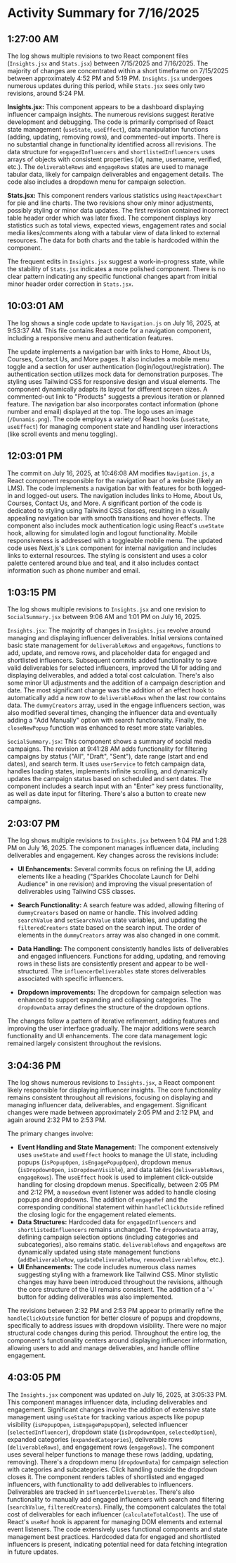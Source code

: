 # Activity Summary for 7/16/2025

## 1:27:00 AM
The log shows multiple revisions to two React component files (`Insights.jsx` and `Stats.jsx`) between 7/15/2025 and 7/16/2025.  The majority of changes are concentrated within a short timeframe on 7/15/2025 between approximately 4:52 PM and 5:19 PM.  `Insights.jsx` undergoes numerous updates during this period, while `Stats.jsx` sees only two revisions, around 5:24 PM.

**Insights.jsx:** This component appears to be a dashboard displaying influencer campaign insights.  The numerous revisions suggest iterative development and debugging. The code is primarily comprised of React state management (`useState`, `useEffect`), data manipulation functions (adding, updating, removing rows), and commented-out imports.  There is no substantial change in functionality identified across all revisions. The data structure for `engagedInfluencers` and `shortlistedInfluencers`  uses arrays of objects with consistent properties (id, name, username, verified, etc.).  The `deliverableRows` and `engageRows` states are used to manage tabular data, likely for campaign deliverables and engagement details.  The code also includes a dropdown menu for campaign selection.

**Stats.jsx:** This component renders various statistics using `ReactApexChart` for pie and line charts. The two revisions show only minor adjustments, possibly styling or minor data updates. The first revision contained incorrect table header order which was later fixed. The component displays key statistics such as total views, expected views, engagement rates and social media likes/comments along with a tabular view of data linked to external resources.  The data for both charts and the table is hardcoded within the component.

The frequent edits in `Insights.jsx` suggest a work-in-progress state, while the stability of `Stats.jsx` indicates a more polished component.  There is no clear pattern indicating any specific functional changes apart from initial minor header order correction in `Stats.jsx`.


## 10:03:01 AM
The log shows a single code update to `Navigation.js` on July 16, 2025, at 9:53:37 AM.  This file contains React code for a navigation component, including a responsive menu and authentication features.

The update implements a navigation bar with links to Home, About Us, Courses, Contact Us, and More pages.  It also includes a mobile menu toggle and a section for user authentication (login/logout/registration).  The authentication section utilizes mock data for demonstration purposes.  The styling uses Tailwind CSS for responsive design and visual elements.  The component dynamically adapts its layout for different screen sizes. A commented-out link to "Products" suggests a previous iteration or planned feature.  The navigation bar also incorporates contact information (phone number and email) displayed at the top.  The logo uses an image (`/Dunamis.png`).  The code employs a variety of React hooks (`useState`, `useEffect`) for managing component state and handling user interactions (like scroll events and menu toggling).


## 12:03:01 PM
The commit on July 16, 2025, at 10:46:08 AM modifies `Navigation.js`, a React component responsible for the navigation bar of a website (likely an LMS).  The code implements a navigation bar with features for both logged-in and logged-out users.  The navigation includes links to Home, About Us, Courses, Contact Us, and More.  A significant portion of the code is dedicated to styling using Tailwind CSS classes, resulting in a visually appealing navigation bar with smooth transitions and hover effects.  The component also includes mock authentication logic using React's `useState` hook, allowing for simulated login and logout functionality.  Mobile responsiveness is addressed with a toggleable mobile menu.  The updated code uses Next.js's `Link` component for internal navigation and includes links to external resources.  The styling is consistent and uses a color palette centered around blue and teal, and it also includes contact information such as phone number and email.


## 1:03:15 PM
The log shows multiple revisions to `Insights.jsx` and one revision to `SocialSummary.jsx`  between 9:06 AM and 1:01 PM on July 16, 2025.

`Insights.jsx`:  The majority of changes in `Insights.jsx` revolve around managing and displaying influencer deliverables.  Initial versions contained basic state management for  `deliverableRows` and `engageRows`,  functions to add, update, and remove rows,  and placeholder data for engaged and shortlisted influencers.  Subsequent commits added functionality to save valid deliverables for selected influencers, improved the UI for adding and displaying deliverables, and added a total cost calculation.  There's also some minor UI adjustments and the addition of a campaign description and date. The most significant change was the addition of an effect hook to automatically add a new row to `deliverableRows` when the last row contains data.  The `dummyCreators` array, used in the engage influencers section, was also modified several times, changing the influencer data and eventually adding a "Add Manually" option with search functionality.  Finally, the `closeNewPopup` function was enhanced to reset more state variables.


`SocialSummary.jsx`: This component shows a summary of social media campaigns. The revision at 9:41:28 AM adds functionality for filtering campaigns by status ("All", "Draft", "Sent"), date range (start and end dates), and search term. It uses `userService` to fetch campaign data, handles loading states, implements infinite scrolling, and dynamically updates the campaign status based on scheduled and sent dates.  The component includes a search input with an "Enter" key press functionality, as well as date input for filtering. There's also a button to create new campaigns.


## 2:03:07 PM
The log shows multiple revisions to `Insights.jsx` between 1:04 PM and 1:28 PM on July 16, 2025.  The component manages influencer data, including deliverables and engagement.  Key changes across the revisions include:

* **UI Enhancements:**  Several commits focus on refining the UI, adding elements like a heading ("Sparkles Chocolate Launch for Delhi Audience" in one revision) and improving the visual presentation of deliverables using Tailwind CSS classes.

* **Search Functionality:**  A search feature was added, allowing filtering of `dummyCreators` based on name or handle.  This involved adding `searchValue` and `setSearchValue` state variables, and updating the `filteredCreators` state based on the search input.  The order of elements in the `dummyCreators` array was also changed in one commit.

* **Data Handling:** The component consistently handles lists of deliverables and engaged influencers.  Functions for adding, updating, and removing rows in these lists are consistently present and appear to be well-structured.  The `influencerDeliverables` state stores deliverables associated with specific influencers.

* **Dropdown improvements:** The dropdown for campaign selection was enhanced to support expanding and collapsing categories. The `dropdownData` array defines the structure of the dropdown options.

The changes follow a pattern of iterative refinement, adding features and improving the user interface gradually.  The major additions were search functionality and UI enhancements.  The core data management logic remained largely consistent throughout the revisions.


## 3:04:36 PM
The log shows numerous revisions to `Insights.jsx`, a React component likely responsible for displaying influencer insights.  The core functionality remains consistent throughout all revisions, focusing on displaying and managing influencer data, deliverables, and engagement.  Significant changes were made between approximately 2:05 PM and 2:12 PM, and again around 2:32 PM to 2:53 PM.


The primary changes involve:

* **Event Handling and State Management:**  The component extensively uses `useState` and `useEffect` hooks to manage the UI state, including popups (`isPopupOpen`, `isEngagePopupOpen`), dropdown menus (`isDropdownOpen`, `isDropdownVisible`), and data tables (`deliverableRows`, `engageRows`).  The `useEffect` hook is used to implement click-outside handling for closing dropdown menus.  Specifically, between 2:05 PM and 2:12 PM, a `mousedown` event listener was added to handle closing popups and dropdowns.  The addition of `engageRef` and the corresponding conditional statement within `handleClickOutside` refined the closing logic for the engagement related elements.
* **Data Structures:** Hardcoded data for `engagedInfluencers` and `shortlistedInfluencers` remains unchanged.  The `dropdownData` array, defining campaign selection options (including categories and subcategories), also remains static.  `deliverableRows` and `engageRows` are dynamically updated using state management functions (`addDeliverableRow`, `updateDeliverableRow`, `removeDeliverableRow`, etc.).
* **UI Enhancements:** The code includes numerous class names suggesting styling with a framework like Tailwind CSS.  Minor stylistic changes may have been introduced throughout the revisions, although the core structure of the UI remains consistent. The addition of a '+' button for adding deliverables was also implemented.

The revisions between 2:32 PM and 2:53 PM appear to primarily refine the `handleClickOutside` function for better closure of popups and dropdowns, specifically to address issues with dropdown visibility.  There were no major structural code changes during this period.  Throughout the entire log, the component's functionality centers around displaying influencer information, allowing users to add and manage deliverables, and handle offline engagement.


## 4:03:05 PM
The `Insights.jsx` component was updated on July 16, 2025, at 3:05:33 PM.  This component manages influencer data, including deliverables and engagement.  Significant changes involve the addition of extensive state management using `useState` for tracking various aspects like popup visibility (`isPopupOpen`, `isEngagePopupOpen`), selected influencer (`selectedInfluencer`), dropdown state (`isDropdownOpen`, `selectedOption`), expanded categories (`expandedCategories`),  deliverable rows (`deliverableRows`), and engagement rows (`engageRows`).  The component uses several helper functions to manage these rows (adding, updating, removing).  There's a dropdown menu (`dropdownData`) for campaign selection with categories and subcategories.  Click handling outside the dropdown closes it.  The component renders tables of shortlisted and engaged influencers, with functionality to add deliverables to influencers.  Deliverables are tracked in `influencerDeliverables`.  There's also functionality to manually add engaged influencers with search and filtering (`searchValue`, `filteredCreators`). Finally, the component calculates the total cost of deliverables for each influencer (`calculateTotalCost`).  The use of React's `useRef` hook is apparent for managing DOM elements and external event listeners.  The code extensively uses functional components and state management best practices.  Hardcoded data for engaged and shortlisted influencers is present, indicating potential need for data fetching integration in future updates.
